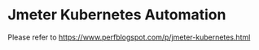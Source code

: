 # Jmeter Kubernetes Automation  

Please refer to https://www.perfblogspot.com/p/jmeter-kubernetes.html  
